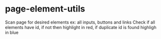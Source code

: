 # page-element-utils
Scan page for desired elements ex: all inputs, buttons and links
Check if all elements have id, if not then highlight in red, if duplicate id is found highligh in blue
